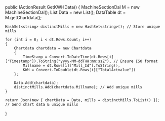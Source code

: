 public IActionResult GetKWHData()
{
    MachineSectionDal M = new MachineSectionDal();
    List<Chartdata> Data = new List<Chartdata>();
    DataTable dt = M.getChartdata();

    HashSet<string> distinctMills = new HashSet<string>(); // Store unique mills

    for (int i = 0; i < dt.Rows.Count; i++)
    {
        Chartdata chartdata = new Chartdata
        {
            TimeStamp = Convert.ToDateTime(dt.Rows[i]["Timestamp"]).ToString("yyyy-MM-ddTHH:mm:ssZ"), // Ensure ISO format
            Millname = dt.Rows[i]["Mill_Id"].ToString(),
            KWH = Convert.ToDouble(dt.Rows[i]["TotalActvalue"])
        };

        Data.Add(chartdata);
        distinctMills.Add(chartdata.Millname); // Add unique mills
    }

    return Json(new { chartData = Data, mills = distinctMills.ToList() }); // Send chart data & unique mills
}